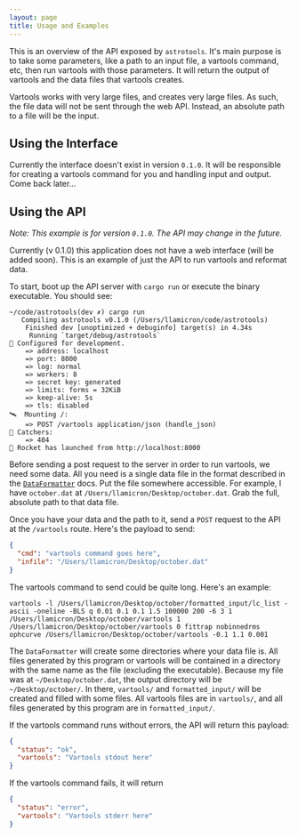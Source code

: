 ```yaml
---
layout: page
title: Usage and Examples
---
```


This is an overview of the API exposed by `astrotools`. It's main purpose is to take some parameters, like a path to an input file, a vartools command, etc, then run vartools with those parameters. It will return the output of vartools and the data files that vartools creates.

Vartools works with very large files, and creates very large files. As such, the file data will not be sent through the web API. Instead, an absolute path to a file will be the input.

## Using the Interface
Currently the interface doesn't exist in version `0.1.0`. It will be responsible for creating a vartools command for you and handling input and output. Come back later...

## Using the API
*Note: This example is for version `0.1.0`. The API may change in the future.*

Currently (v 0.1.0) this application does not have a web interface (will be added soon). This is an example of just the API to run vartools and reformat data.

To start, boot up the API server with `cargo run` or execute the binary executable. You should see:
```
~/code/astrotools(dev ✗) cargo run
   Compiling astrotools v0.1.0 (/Users/llamicron/code/astrotools)
    Finished dev [unoptimized + debuginfo] target(s) in 4.34s
     Running `target/debug/astrotools`
🔧 Configured for development.
    => address: localhost
    => port: 8000
    => log: normal
    => workers: 8
    => secret key: generated
    => limits: forms = 32KiB
    => keep-alive: 5s
    => tls: disabled
🛰  Mounting /:
    => POST /vartools application/json (handle_json)
👾 Catchers:
    => 404
🚀 Rocket has launched from http://localhost:8000
```

Before sending a post request to the server in order to run vartools, we need some data. All you need is a single data file in the format described in the [`DataFormatter`](https://llamicron.github.io/astrotools/data_formatter/) docs. Put the file somewhere accessible. For example, I have `october.dat` at `/Users/llamicron/Desktop/october.dat`. Grab the full, absolute path to that data file.

Once you have your data and the path to it, send a `POST` request to the API at the `/vartools` route. Here's the payload to send:
```json
{
  "cmd": "vartools command goes here",
  "infile": "/Users/llamicron/Desktop/october.dat"
}
```

The vartools command to send could be quite long. Here's an example:
```
vartools -l /Users/llamicron/Desktop/october/formatted_input/lc_list -ascii -oneline -BLS q 0.01 0.1 0.1 1.5 100000 200 -6 3 1 /Users/llamicron/Desktop/october/vartools 1 /Users/llamicron/Desktop/october/vartools 0 fittrap nobinnedrms ophcurve /Users/llamicron/Desktop/october/vartools -0.1 1.1 0.001
```

The `DataFormatter` will create some directories where your data file is. All files generated by this program or vartools will be contained in a directory with the same name as the file (excluding the executable). Because my file was at `~/Desktop/october.dat`, the output directory will be `~/Desktop/october/`. In there, `vartools/` and `formatted_input/` will be created and filled with some files. All vartools files are in `vartools/`, and all files generated by this program are in `formatted_input/`.

If the vartools command runs without errors, the API will return this payload:
```json
{
  "status": "ok",
  "vartools": "Vartools stdout here"
}
```
If the vartools command fails, it will return
```json
{
  "status": "error",
  "vartools": "Vartools stderr here"
}
```

